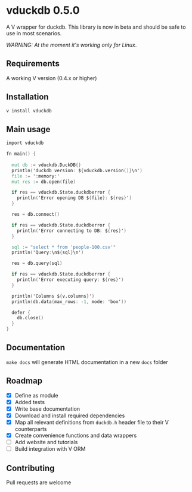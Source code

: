 # vduckdb 0.5.0

A V wrapper for duckdb. This library is now in beta and should be safe to use in most scenarios.

_WARNING: At the moment it's working only for Linux_.  

## Requirements

A working V version (0.4.x or higher)

## Installation

```bash
v install vduckdb
```

## Main usage

```v
import vduckdb

fn main() {
  
  mut db := vduckdb.DuckDB{}
  println('duckdb version: ${vduckdb.version()}\n')
  file := ':memory:'
  mut res := db.open(file)

  if res == vduckdb.State.duckdberror {
    println('Error opening DB ${file}: ${res}')
  }

  res = db.connect()

  if res == vduckdb.State.duckdberror {
    println('Error connecting to DB: ${res}')
  }

  sql := "select * from 'people-100.csv'"
  println('Query:\n${sql}\n')

  res = db.query(sql)

  if res == vduckdb.State.duckdberror {
    println('Error executing query: ${res}')
  }

  println('Columns ${v.columns}')
  println(db.data(max_rows: -1, mode: 'box'))

  defer {
    db.close()
  }
}
```

## Documentation

`make docs` will generate HTML documentation in a new `docs` folder

## Roadmap

- [x] Define as module
- [x] Added tests
- [x] Write base documentation
- [x] Download and install required dependencies
- [x] Map all relevant definitions from `duckdb.h` header file to their V counterparts
- [x] Create convenience functions and data wrappers
- [ ] Add website and tutorials
- [ ] Build integration with V ORM

## Contributing

Pull requests are welcome
